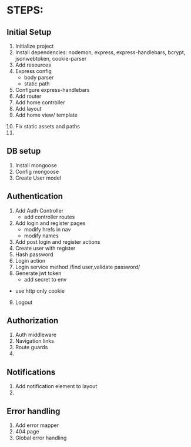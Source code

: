 # STEPS:

## Initial Setup
1. Initialize project
2. Install dependencies: nodemon, express, express-handlebars, bcrypt, jsonwebtoken, cookie-parser
3. Add resources
4. Express config
    * body parser
    * static path
5. Configure express-handlebars
6. Add router
7. Add home controller
8. Add layout
9. Add home view/ template
<!-- check loading -->
10. Fix static assets and paths
11. 

## DB setup
1. Install mongoose
2. Config mongoose
3. Create User model


## Authentication 
1. Add Auth Controller
    * add controller routes
2. Add login  and register pages
    * modify hrefs in nav
    * modify names
3. Add post login and register actions
4. Create user with register
5. Hash password
6. Login action
7. Login service method /find user,validate password/
8. Generate jwt token
    * add secret to env
* use http only cookie
9. Logout


## Authorization
1. Auth middleware  
2. Navigation links
3. Route guards
4. 

## Notifications
1. Add notification element to layout
2. 

## Error handling
1. Add error mapper
2. 404 page
3. Global error handling


